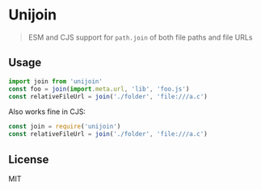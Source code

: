 # Unijoin

> ESM and CJS support for `path.join` of both file paths and file URLs

## Usage

```js
import join from 'unijoin'
const foo = join(import.meta.url, 'lib', 'foo.js')
const relativeFileUrl = join('./folder', 'file:///a.c')
```

Also works fine in CJS:

```js
const join = require('unijoin')
const relativeFileUrl = join('./folder', 'file:///a.c')
```

## License

MIT